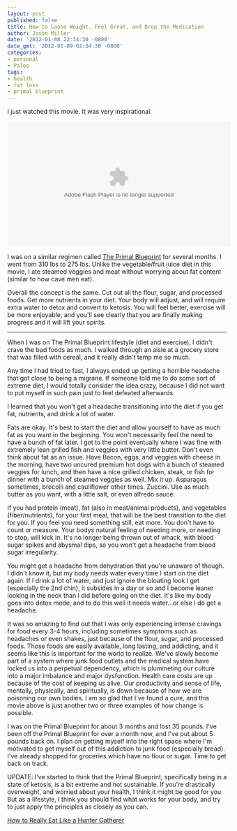 ```yaml
---
layout: post
published: false
title: How to Loose Weight, Feel Great, and Drop the Medication
author: Jason Miller
date: '2012-01-08 22:34:30 -0800'
date_gmt: '2012-01-09 02:34:30 -0800'
categories:
- personal
- Paleo
tags:
- health
- fat loss
- primal blueprint
---
```


I just watched this movie. It was very inspirational.

<object width="512" height="288" classid="clsid:d27cdb6e-ae6d-11cf-96b8-444553540000"
  codebase="http://download.macromedia.com/pub/shockwave/cabs/flash/swflash.cab#version=6,0,40,0">
  <param name="allowFullScreen" value="true" />
  <param name="src" value="http://www.hulu.com/embed/GDauqN1yS1-kSS-mQF2Ipw" />
  <param name="allowfullscreen" value="true" />
  <embed width="512" height="288" type="application/x-shockwave-flash"
    src="http://www.hulu.com/embed/GDauqN1yS1-kSS-mQF2Ipw" allowFullScreen="true"
    allowfullscreen="true" />
</object>

I was on a similar regimen called [The Primal
Blueprint](http://www.marksdailyapple.com/primal-blueprint-101/) for several
months. I went from 310 lbs to 275 lbs. Unlike the vegetable/fruit juice diet in
this movie, I ate steamed veggies and meat without worrying about fat content
(similar to how cave men eat).

Overall the concept is the same. Cut out all the flour, sugar, and processed
foods. Get more nutrients in your diet. Your body will adjust, and will require
extra water to detox and convert to ketosis. You will feel better, exercise will
be more enjoyable, and you'll see clearly that you are finally making progress
and it will lift your spirits.

----

When I was on The Primal Blueprint lifestyle (diet and exercise), I didn't crave
the bad foods as much. I walked through an aisle at a grocery store that was
filled with cereal, and it really didn't temp me so much.

Any time I had tried to fast, I always ended up getting a horrible headache that
got close to being a migrane. If someone told me to do some sort of extreme
diet, I would totally consider the idea crazy, because I did not want to put
myself in such pain just to feel defeated afterwards.

I learned that you won't get a headache transitioning into the diet if you get
fat, nutrients, and drink a lot of water.

Fats are okay. It's best to start the diet and allow yourself to have as much
fat as you want in the beginning. You won't necessarily feel the need to have a
bunch of fat later. I got to the point eventually where I was fine with
extremely lean grilled fish and veggies with very little butter. Don't even
think about fat as an issue. Have Bacon, eggs, and veggies with cheese in the
morning, have two uncured premium hot dogs with a bunch of steamed veggies for
lunch, and then have a nice grilled chicken, steak, or fish for dinner with a
bunch of steamed veggies as well. Mix it up. Asparagus sometimes, brocolli and
cauliflower other times. Zuccini. Use as much butter as you want, with a little
salt, or even alfredo sauce.

If you had protein (meat), fat (also in meat/animal products), and vegetables
(fiber/nutrients), for your first meal, that will be the best transition to the
diet for you. If you feel you need something still, eat more. You don't have to
count or measure. Your bodys natural feeling of needing more, or needing to
stop, will kick in. It's no longer being thrown out of whack, with blood sugar
spikes and abysmal dips, so you won't get a headache from blood sugar
irregularity.

You might get a headache from dehydration that you're unaware of though. I
didn't know it, but my body needs water every time I start on the diet again. If
I drink a lot of water, and just ignore the bloating look I get (especially the
2nd chin), it subsides in a day or so and I become leaner looking in the neck
than I did before going on the diet. It's like my body goes into detox mode, and
to do this well it needs water...or else I do get a headache.

It was so amazing to find out that I was only experiencing intense cravings for
food every 3-4 hours, including sometimes symptoms such as headaches or even
shakes, just because of the flour, sugar, and processed foods. Those foods are
easily available, long lasting, and addicting, and it seems like this is
important for the world to realize. We've slowly become part of a system where
junk food outlets and the medical system have locked us into a perpetual
dependency, which is plummeting our culture into a major imbalance and major
dysfunction. Health care costs are up because of the cost of keeping us alive.
Our productivity and sense of life, mentally, physically, and spiritually, is
down because of how we are poisoning our own bodies. I am so glad that I've
found a cure, and this movie above is just another two or three examples of how
change is possible.

I was on the Primal Blueprint for about 3 months and lost 35 pounds. I've been
off the Primal Blueprint for over a month now, and I've put about 5 pounds back
on. I plan on getting myself into the right space where I'm motivated to get
myself out of this addiction to junk food (especially bread). I've already
shopped for groceries which have no flour or sugar. Time to get back on track.

UPDATE: I've started to think that the Primal Blueprint, specifically being in a
state of ketosis, is a bit extreme and not sustainable. If you're drastically
overweight, and worried about your health, I think it might be good for you But
as a lifestyle, I think you should find what works for your body, and try to
just apply the principles as closely as you can.

[How to Really Eat Like a Hunter Gatherer][]

[How to Really Eat Like a Hunter Gatherer]: http://www.scientificamerican.com/article.cfm?id=why-paleo-diet-half-baked-how-hunter-gatherer-really-eat
